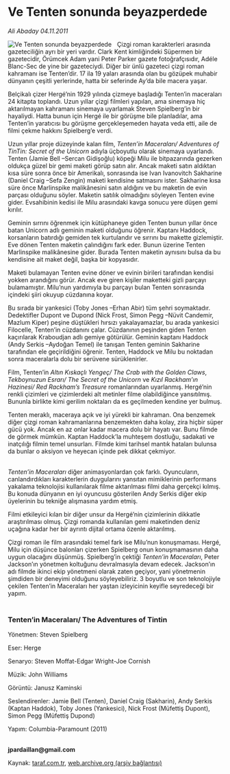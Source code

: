 # Ve Tenten sonunda beyazperdede

*Ali Abaday 04.11.2011*

<div class="yazi"><img align="left" alt="Ve Tenten sonunda beyazperdede" border="0" src="http://www.taraf.com.tr/fotoraflar/makaleler/ve-tenten-sonunda-beyazperdede_7880_orijinal.jpg" style="border-right-width:10px; border-color:#FFFFFF"/><p>Çizgi roman karakterleri arasında gazeteciliğin ayrı bir yeri vardır. Clark Kent kimliğindeki Süpermen bir gazetecidir, Örümcek Adam yani Peter Parker gazete fotoğrafçısıdır, Adéle Blanc-Sec de yine bir gazeteciydi. Diğer bir ünlü gazeteci çizgi roman kahramanı ise Tenten’dir. 17 ila 19 yaları arasında olan bu gözüpek muhabir dünyanın çeşitli yerlerinde, hatta bir seferinde Ay’da bile macera yaşar.</p>
<p>Belçikalı çizer Hergé’nin 1929 yılında çizmeye başladığı Tenten’in maceraları 24 kitapta toplandı. Uzun yıllar çizgi filmleri yapılan, ama sinemaya hiç aktarılmayan kahramanı sinemaya uyarlamak Steven Spielberg’in bir hayaliydi. Hatta bunun için Hergé ile bir görüşme bile planladılar, ama Tenten’in yaratıcısı bu görüşme gerçekleşemeden hayata veda etti, aile de filmi çekme hakkını Spielberg’e verdi.</p>
<p>Uzun yıllar proje düzeyinde kalan film, <i>Tenten’in Maceraları/ Adventures of TinTin: Secret of the Unicorn</i> adıyla üçboyutlu olarak sinemaya uyarlandı. Tenten (Jamie Bell –Sercan Gidişoğlu) köpeği Milu ile bitpazarında gezerken oldukça güzel bir gemi maketi görüp satın alır. Ancak maketi satın aldıktan kısa süre sonra önce bir Amerikalı, sonrasında ise Ivan Ivanovitch Sakharine (Daniel Craig –Sefa Zengin) maketi kendisine satmasını ister. Sakharine kısa süre önce Marlinspike malikânesini satın aldığını ve bu maketin de evin parçası olduğunu söyler. Maketin satılık olmadığını söyleyen Tenten evine gider. Evsahibinin kedisi ile Milu arasındaki kavga sonucu yere düşen gemi kırılır. </p>
<p>Geminin sırrını öğrenmek için kütüphaneye giden Tenten bunun yıllar önce batan Unicorn adlı geminin maketi olduğunu öğrenir. Kaptanı Haddock, korsanların batırdığı gemiden tek kurtulandır ve sırrını bu makette gizlemiştir. Eve dönen Tenten maketin çalındığını fark eder. Bunun üzerine Tenten Marlinspike malikânesine gider. Burada Tenten maketin aynısını bulsa da bu kendisine ait maket değil, başka bir kopyasıdır. </p>
<p>Maketi bulamayan Tenten evine döner ve evinin birileri tarafından kendisi yokken arandığını görür. Ancak eve giren kişiler maketteki gizli parçayı bulamamıştır. Milu’nun yardımıyla bu parçayı bulan Tenten sonrasında içindeki şiiri okuyup cüzdanına koyar. </p>
<p>Bu sırada bir yankesici (Toby Jones –Erhan Abir) tüm şehri soymaktadır. Dedektifler Dupont ve Dupond (Nick Frost, Simon Pegg –Nüvit Candemir, Mazlum Kiper) peşine düştükleri hırsızı yakalayamazlar, bu arada yankesici Filocelle, Tenten’in cüzdanını çalar. Cüzdanının peşinden giden Tenten kaçırılarak Kraboudjan adlı gemiye götürülür. Geminin kaptanı Haddock (Andy Serkis –Aydoğan Temel) ile tanışan Tenten geminin Sakharine tarafından ele geçirildiğini öğrenir. Tenten, Haddock ve Milu bu noktadan sonra maceralarla dolu bir serüvene sürüklenirler.</p>
<p>Film, Tenten’in <i>Altın Kıskaçlı Yengeç/ The Crab with the Golden Claws</i>, <i>Tekboynuzun Esrarı/ The Secret of the Unicorn</i> ve <i>Kızıl Rackham’ın Hazinesi/ Red Rackham’s Treasure</i> romanlarından uyarlanmış. Hergé’nin renkli çizimleri ve çizimlerdeki alt metinler filme olabildiğince yansıtılmış. Bununla birlikte kimi gerilim noktaları da es geçilmeden kendine yer bulmuş.</p>
<p>Tenten meraklı, maceraya açık ve iyi yürekli bir kahraman. Ona benzemek diğer çizgi roman kahramanlarına benzemekten daha kolay, zira hiçbir süper gücü yok. Ancak en az onlar kadar macera dolu bir hayatı var. Bunu filmde de görmek mümkün. Kaptan Haddock’la muhteşem dostluğu, sadakati ve inatçılığı filmin temel unsurları. Filmde kimi tarihsel mantık hataları bulunsa da bunlar o aksiyon ve heyecan içinde pek dikkat çekmiyor.</p>
<p><i><br/>Tenten’in Maceraları</i> diğer animasyonlardan çok farklı. Oyuncuların, canlandırdıkları karakterlerin duygularını yansıtan mimiklerinin performans yakalama teknolojisi kullanılarak filme aktarılması filmi daha gerçekçi kılmış. Bu konuda dünyanın en iyi oyuncusu gösterilen Andy Serkis diğer ekip üyelerinin bu tekniğe alışmasına yardım etmiş.</p>
<p>Filmi etkileyici kılan bir diğer unsur da Hergé’nin çizimlerinin dikkatle araştırılması olmuş. Çizgi romanda kullanılan gemi maketinden deniz uçağına kadar her bir ayrıntı dijital ortama özenle aktarılmış.</p>
<p>Çizgi roman ile film arasındaki temel fark ise Milu’nun konuşmaması. Hergé, Milu için düşünce balonları çizerken Spielberg onun konuşmamasının daha uygun olacağını düşünmüş. Spielberg’in çektiği <i>Tenten’in Maceraları</i>, Peter Jackson’ın yönetmen koltuğunu devralmasıyla devam edecek. Jackson’ın adı filmde ikinci ekip yönetmeni olarak zaten geçiyor, yani yönetmenin şimdiden bir deneyimi olduğunu söyleyebiliriz. 3 boyutlu ve son teknolojiyle çekilen Tenten’in Maceraları her yaştan izleyicinin keyifle seyredeceği bir yapım.</p>
<h3><br/>Tenten’in Maceraları/ The Adventures of Tintin</h3>
<p>Yönetmen: Steven Spielberg</p>
<p>Eser: Herge</p>
<p>Senaryo: Steven Moffat-Edgar Wright-Joe Cornish</p>
<p>Müzik: John Williams</p>
<p>Görüntü: Janusz Kaminski</p>
<p>Seslendirenler: Jamie Bell (Tenten), Daniel Craig (Sakharin), Andy Serkis (Kaptan Haddok), Toby Jones (Yankesici), Nick Frost (Müfettiş Dupont), Simon Pegg (Müfettiş Dupond)</p>
<p>Yapım: Columbia-Paramount (2011) </p>
<p><b><br/>jpardaillan@gmail.com</b></p>
</div>

Kaynak: [taraf.com.tr](http://www.taraf.com.tr/ali-abaday/makale-ve-tenten-sonunda-beyazperdede.htm), [web.archive.org (arşiv bağlantısı)](http://web.archive.org/web/20130623063940/http://www.taraf.com.tr/ali-abaday/makale-ve-tenten-sonunda-beyazperdede.htm)
